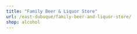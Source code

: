 ```yaml
---
title: "Family Beer & Liquor Store"
url: /east-dubuque/family-beer-and-liquor-store/
shop: alcohol
---
```

